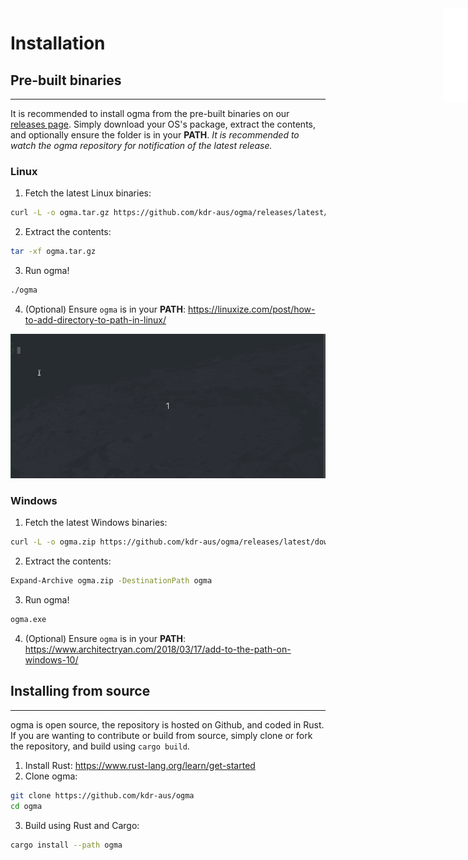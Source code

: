 <iframe src="../.ibox.html?raw=true" style="border:none; position:fixed; width:40px; right:0; z-index=999;"></iframe>

# Installation

## Pre-built binaries
---
It is recommended to install ogma from the pre-built binaries on our [releases
page](https://github.com/kdr-aus/ogma/releases/latest). Simply download your OS's package, extract
the contents, and optionally ensure the folder is in your **PATH**.
_It is recommended to watch the ogma repository for notification of the latest release._

### Linux

1. Fetch the latest Linux binaries:
```sh
curl -L -o ogma.tar.gz https://github.com/kdr-aus/ogma/releases/latest/download/linux.tar.gz
```

2. Extract the contents:
```sh
tar -xf ogma.tar.gz
```

3. Run ogma!
```sh
./ogma
```

4. (Optional) Ensure `ogma` is in your **PATH**:
<https://linuxize.com/post/how-to-add-directory-to-path-in-linux/>

![](../assets/download.gif?raw=true)

### Windows

1. Fetch the latest Windows binaries:
```sh
curl -L -o ogma.zip https://github.com/kdr-aus/ogma/releases/latest/download/windows.zip
```

2. Extract the contents:
```sh
Expand-Archive ogma.zip -DestinationPath ogma
```

3. Run ogma!
```sh
ogma.exe
```

4. (Optional) Ensure `ogma` is in your **PATH**:
<https://www.architectryan.com/2018/03/17/add-to-the-path-on-windows-10/>

## Installing from source
---

ogma is open source, the repository is hosted on Github, and coded in Rust.
If you are wanting to contribute or build from source, simply clone or fork the repository, and
build using `cargo build`.

1. Install Rust: <https://www.rust-lang.org/learn/get-started>
2. Clone ogma:
```sh
git clone https://github.com/kdr-aus/ogma
cd ogma
```
3. Build using Rust and Cargo:
```sh
cargo install --path ogma
```
